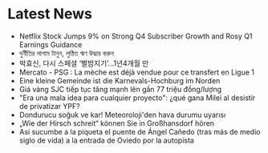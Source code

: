 # Latest News
-  Netflix Stock Jumps 9% on Strong Q4 Subscriber Growth and Rosy Q1 Earnings Guidance
-  দুর্নীতির লাগাম টানুন, লুণ্ঠিত ঋণ উদ্ধার করুন
-  박효신, 다시 스페셜 ‘별밤지기’…1년4개월 만
-  Mercato - PSG : La mèche est déjà vendue pour ce transfert en Ligue 1
-  Eine kleine Gemeinde ist die Karnevals-Hochburg im Norden
-  Giá vàng SJC tiếp tục tăng mạnh lên gần 77 triệu đồng/lượng
-  "Era una mala idea para cualquier proyecto": ¿qué gana Milei al desistir de privatizar YPF?
-  Dondurucu soğuk ve kar! Meteoroloji'den hava durumu uyarısı
-  „Wie der Hirsch schreit“ können Sie in Großhansdorf hören
-  Así sucumbe a la piqueta el puente de Ángel Cañedo (tras más de medio siglo de vida) a la entrada de Oviedo por la autopista
